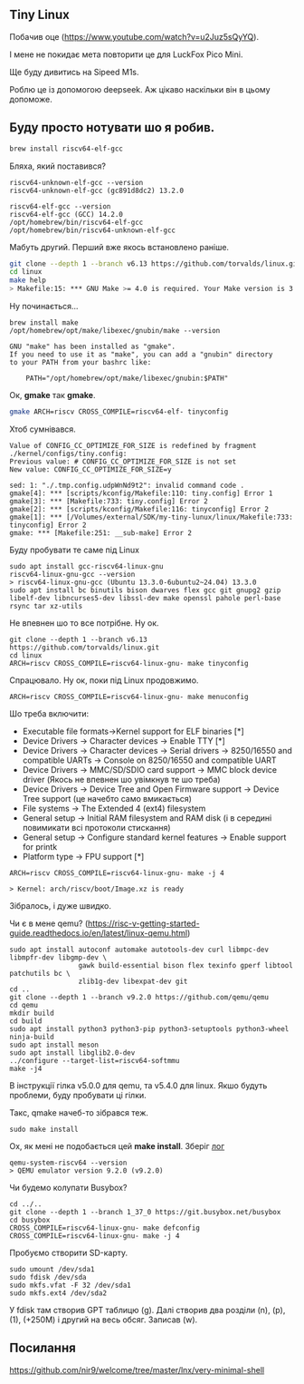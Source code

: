 ## Tiny Linux

Побачив оце
(https://www.youtube.com/watch?v=u2Juz5sQyYQ).

І мене не покидає мета повторити це для LuckFox Pico Mini.

Ще буду дивитись на Sipeed M1s.

Роблю це із допомогою deepseek. Аж цікаво наскільки він в цьому допоможе.

## Буду просто нотувати шо я робив.

```sh
brew install riscv64-elf-gcc
```

Бляха, який поставився?

```
riscv64-unknown-elf-gcc --version
riscv64-unknown-elf-gcc (gc891d8dc2) 13.2.0

riscv64-elf-gcc --version
riscv64-elf-gcc (GCC) 14.2.0
/opt/homebrew/bin/riscv64-elf-gcc
/opt/homebrew/bin/riscv64-unknown-elf-gcc
```

Мабуть другий. Перший вже якось встановлено раніше.


```sh
git clone --depth 1 --branch v6.13 https://github.com/torvalds/linux.git
cd linux
make help
> Makefile:15: *** GNU Make >= 4.0 is required. Your Make version is 3.81.  Stop.
```

Ну починається...

```
brew install make
/opt/homebrew/opt/make/libexec/gnubin/make --version
```

```
GNU "make" has been installed as "gmake".
If you need to use it as "make", you can add a "gnubin" directory
to your PATH from your bashrc like:

    PATH="/opt/homebrew/opt/make/libexec/gnubin:$PATH"
```

Ок, **gmake** так **gmake**.

```sh
gmake ARCH=riscv CROSS_COMPILE=riscv64-elf- tinyconfig
```

Хтоб сумнівався.

```
Value of CONFIG_CC_OPTIMIZE_FOR_SIZE is redefined by fragment ./kernel/configs/tiny.config:
Previous value: # CONFIG_CC_OPTIMIZE_FOR_SIZE is not set
New value: CONFIG_CC_OPTIMIZE_FOR_SIZE=y

sed: 1: "./.tmp.config.udpWnNd9t2": invalid command code .
gmake[4]: *** [scripts/kconfig/Makefile:110: tiny.config] Error 1
gmake[3]: *** [Makefile:733: tiny.config] Error 2
gmake[2]: *** [scripts/kconfig/Makefile:116: tinyconfig] Error 2
gmake[1]: *** [/Volumes/external/SDK/my-tiny-lunux/linux/Makefile:733: tinyconfig] Error 2
gmake: *** [Makefile:251: __sub-make] Error 2
```


Буду пробувати те саме під Linux

```
sudo apt install gcc-riscv64-linux-gnu
riscv64-linux-gnu-gcc --version
> riscv64-linux-gnu-gcc (Ubuntu 13.3.0-6ubuntu2~24.04) 13.3.0
sudo apt install bc binutils bison dwarves flex gcc git gnupg2 gzip libelf-dev libncurses5-dev libssl-dev make openssl pahole perl-base rsync tar xz-utils
```

Не впевнен шо то все потрібне. Ну ок.

```
git clone --depth 1 --branch v6.13 https://github.com/torvalds/linux.git
cd linux
ARCH=riscv CROSS_COMPILE=riscv64-linux-gnu- make tinyconfig
```

Спрацювало. Ну ок, поки під Linux продовжимо.

```
ARCH=riscv CROSS_COMPILE=riscv64-linux-gnu- make menuconfig
```

Шо треба включити:

- Executable file formats->Kernel support for ELF binaries [*]
- Device Drivers → Character devices → Enable TTY [*]
- Device Drivers → Character devices → Serial drivers → 8250/16550 and compatible UARTs → Console on 8250/16550 and compatible UART
- Device Drivers → MMC/SD/SDIO card support → MMC block device driver   (Якось не впевнен шо увімкнув те шо треба)
- Device Drivers → Device Tree and Open Firmware support → Device Tree support  (це начебто само вмикається)
- File systems → The Extended 4 (ext4) filesystem
- General setup -> Initial RAM filesystem and RAM disk (і в середині повимикати всі протоколи стискання)
- General setup -> Configure standard kernel features -> Enable support for printk
- Platform type -> FPU support [*]

```
ARCH=riscv CROSS_COMPILE=riscv64-linux-gnu- make -j 4

> Kernel: arch/riscv/boot/Image.xz is ready
```

Зібралось, і дуже швидко.

Чи є в мене qemu? (https://risc-v-getting-started-guide.readthedocs.io/en/latest/linux-qemu.html)

```
sudo apt install autoconf automake autotools-dev curl libmpc-dev libmpfr-dev libgmp-dev \
                 gawk build-essential bison flex texinfo gperf libtool patchutils bc \
                 zlib1g-dev libexpat-dev git
cd ..
git clone --depth 1 --branch v9.2.0 https://github.com/qemu/qemu
cd qemu
mkdir build
cd build
sudo apt install python3 python3-pip python3-setuptools python3-wheel ninja-build
sudo apt install meson
sudo apt install libglib2.0-dev
../configure --target-list=riscv64-softmmu
make -j4
```

В інструкції гілка v5.0.0 для qemu, та v5.4.0 для linux. Якшо будуть проблеми, буду пробувати ці гілки.

Такс, qmake начеб-то зібрався теж.

```
sudo make install
```

Ох, як мені не подобається цей **make install**.
Зберіг [лог](./make-install-output.md)

```
qemu-system-riscv64 --version
> QEMU emulator version 9.2.0 (v9.2.0)
```


Чи будемо колупати Busybox?

```
cd ../..
git clone --depth 1 --branch 1_37_0 https://git.busybox.net/busybox
cd busybox
CROSS_COMPILE=riscv64-linux-gnu- make defconfig
CROSS_COMPILE=riscv64-linux-gnu- make -j 4
```


Пробуємо створити SD-карту.

```
sudo umount /dev/sda1
sudo fdisk /dev/sda
sudo mkfs.vfat -F 32 /dev/sda1
sudo mkfs.ext4 /dev/sda2
```

У fdisk там створив GPT таблицю (g).
Далі створив два розділи (n), (p), (1), (+250M) і другий на весь обсяг.
Записав (w).


## Посилання

https://github.com/nir9/welcome/tree/master/lnx/very-minimal-shell

